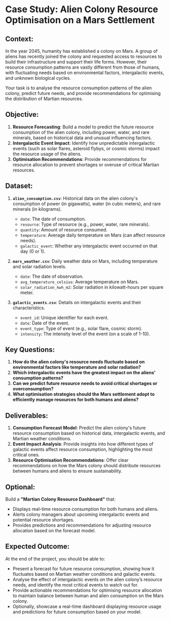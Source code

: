 # Case Study: Alien Colony Resource Optimisation on a Mars Settlement

## Context:
In the year 2045, humanity has established a colony on Mars. A group of aliens has recently joined the colony and requested access to resources to build their infrastructure and support their life forms. However, their resource consumption patterns are vastly different from those of humans, with fluctuating needs based on environmental factors, intergalactic events, and unknown biological cycles. 

Your task is to analyse the resource consumption patterns of the alien colony, predict future needs, and provide recommendations for optimising the distribution of Martian resources.

## Objective:
1. **Resource Forecasting**: Build a model to predict the future resource consumption of the alien colony, including power, water, and rare minerals, based on historical data and unusual influencing factors.
2. **Intergalactic Event Impact**: Identify how unpredictable intergalactic events (such as solar flares, asteroid flybys, or cosmic storms) impact the resource usage of the aliens.
3. **Optimisation Recommendations**: Provide recommendations for resource allocation to prevent shortages or overuse of critical Martian resources.

## Dataset:
1. **`alien_consumption.csv`**: Historical data on the alien colony's consumption of power (in gigawatts), water (in cubic meters), and rare minerals (in kilograms).
   - `date`: The date of consumption.
   - `resource`: Type of resource (e.g., power, water, rare minerals).
   - `quantity`: Amount of resource consumed.
   - `temperature`: Average daily temperature on Mars (can affect resource needs).
   - `galactic_event`: Whether any intergalactic event occurred on that day (0 or 1).
   
2. **`mars_weather.csv`**: Daily weather data on Mars, including temperature and solar radiation levels.
   - `date`: The date of observation.
   - `avg_temperature_celsius`: Average temperature on Mars.
   - `solar_radiation_kwh_m2`: Solar radiation in kilowatt-hours per square meter.

3. **`galactic_events.csv`**: Details on intergalactic events and their characteristics.
   - `event_id`: Unique identifier for each event.
   - `date`: Date of the event.
   - `event_type`: Type of event (e.g., solar flare, cosmic storm).
   - `intensity`: The intensity level of the event (on a scale of 1-10).

## Key Questions:
1. **How do the alien colony's resource needs fluctuate based on environmental factors like temperature and solar radiation?**
2. **Which intergalactic events have the greatest impact on the aliens' consumption patterns?**
3. **Can we predict future resource needs to avoid critical shortages or overconsumption?**
4. **What optimisation strategies should the Mars settlement adopt to efficiently manage resources for both humans and aliens?**

## Deliverables:
1. **Consumption Forecast Model**: Predict the alien colony's future resource consumption based on historical data, intergalactic events, and Martian weather conditions.
2. **Event Impact Analysis**: Provide insights into how different types of galactic events affect resource consumption, highlighting the most critical ones.
3. **Resource Optimisation Recommendations**: Offer clear recommendations on how the Mars colony should distribute resources between humans and aliens to ensure sustainability.

## Optional:
Build a **"Martian Colony Resource Dashboard"** that:
- Displays real-time resource consumption for both humans and aliens.
- Alerts colony managers about upcoming intergalactic events and potential resource shortages.
- Provides predictions and recommendations for adjusting resource allocation based on the forecast model.

## Expected Outcome:
At the end of the project, you should be able to:
- Present a forecast for future resource consumption, showing how it fluctuates based on Martian weather conditions and galactic events.
- Analyse the effect of intergalactic events on the alien colony’s resource needs, and identify the most critical events to watch out for.
- Provide actionable recommendations for optimising resource allocation to maintain balance between human and alien consumption on the Mars colony.
- Optionally, showcase a real-time dashboard displaying resource usage and predictions for future consumption based on your model.


